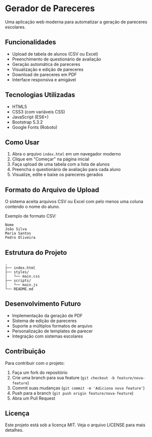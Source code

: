 # Gerador de Pareceres

Uma aplicação web moderna para automatizar a geração de pareceres escolares.

## Funcionalidades

- Upload de tabela de alunos (CSV ou Excel)
- Preenchimento de questionário de avaliação
- Geração automática de pareceres
- Visualização e edição de pareceres
- Download de pareceres em PDF
- Interface responsiva e amigável

## Tecnologias Utilizadas

- HTML5
- CSS3 (com variáveis CSS)
- JavaScript (ES6+)
- Bootstrap 5.3.2
- Google Fonts (Roboto)

## Como Usar

1. Abra o arquivo `index.html` em um navegador moderno
2. Clique em "Começar" na página inicial
3. Faça upload de uma tabela com a lista de alunos
4. Preencha o questionário de avaliação para cada aluno
5. Visualize, edite e baixe os pareceres gerados

## Formato do Arquivo de Upload

O sistema aceita arquivos CSV ou Excel com pelo menos uma coluna contendo o nome do aluno.

Exemplo de formato CSV:
```
Nome
João Silva
Maria Santos
Pedro Oliveira
```

## Estrutura do Projeto

```
.
├── index.html
├── styles/
│   └── main.css
├── scripts/
│   └── main.js
└── README.md
```

## Desenvolvimento Futuro

- Implementação da geração de PDF
- Sistema de edição de pareceres
- Suporte a múltiplos formatos de arquivo
- Personalização de templates de parecer
- Integração com sistemas escolares

## Contribuição

Para contribuir com o projeto:

1. Faça um fork do repositório
2. Crie uma branch para sua feature (`git checkout -b feature/nova-feature`)
3. Commit suas mudanças (`git commit -m 'Adiciona nova feature'`)
4. Push para a branch (`git push origin feature/nova-feature`)
5. Abra um Pull Request

## Licença

Este projeto está sob a licença MIT. Veja o arquivo LICENSE para mais detalhes. 